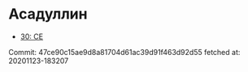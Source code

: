 # Асадуллин
- [30: CE](30.md)

Commit: 47ce90c15ae9d8a81704d61ac39d91f463d92d55
 fetched at: 20201123-183207

